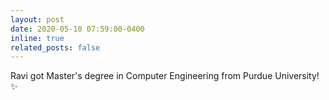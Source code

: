 ```yaml
---
layout: post
date: 2020-05-10 07:59:00-0400
inline: true
related_posts: false
---
```


Ravi got Master's degree in Computer Engineering from Purdue University! :sparkles: